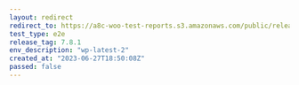 ```yaml
---
layout: redirect
redirect_to: https://a8c-woo-test-reports.s3.amazonaws.com/public/release/7.8.1/wp-latest-2/e2e/index.html
test_type: e2e
release_tag: 7.8.1
env_description: "wp-latest-2"
created_at: "2023-06-27T18:50:08Z"
passed: false
---
```

